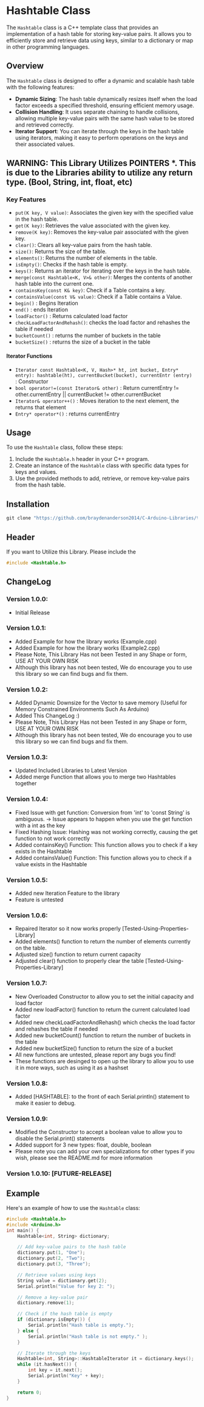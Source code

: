 # Hashtable Class

The `Hashtable` class is a C++ template class that provides an implementation of a hash table for storing key-value pairs. It allows you to efficiently store and retrieve data using keys, similar to a dictionary or map in other programming languages.

## Overview

The `Hashtable` class is designed to offer a dynamic and scalable hash table with the following features:

- **Dynamic Sizing**: The hash table dynamically resizes itself when the load factor exceeds a specified threshold, ensuring efficient memory usage.
- **Collision Handling**: It uses separate chaining to handle collisions, allowing multiple key-value pairs with the same hash value to be stored and retrieved correctly.
- **Iterator Support**: You can iterate through the keys in the hash table using iterators, making it easy to perform operations on the keys and their associated values.

## WARNING: This Library Utilizes POINTERS *. This is due to the Libraries ability to utilize any return type. (Bool, String, int, float, etc)

### Key Features

- `put(K key, V value)`: Associates the given key with the specified value in the hash table.
- `get(K key)`: Retrieves the value associated with the given key.
- `remove(K key)`: Removes the key-value pair associated with the given key.
- `clear()`: Clears all key-value pairs from the hash table.
- `size()`: Returns the size of the table.
- `elements()`: Returns the number of elements in the table.
- `isEmpty()`: Checks if the hash table is empty.
- `keys()`: Returns an iterator for iterating over the keys in the hash table.
- `merge(const Hashtable<K, V>& other)`: Merges the contents of another hash table into the current one.
- `containsKey(const K& key)`: Check if a Table contains a key.
- `containsValue(const V& value)`: Check if a Table contains a Value.
- `begin()` : Begins Iteration
- `end()` : ends Iteration
- `loadFactor()` : Returns calculated load factor
- `checkLoadFactorAndRehash()`: checks the load factor and rehashes the table if needed
- `bucketCount()` : returns the number of buckets in the table
- `bucketSize()` : returns the size of a bucket in the table


#### Iterator Functions

- `Iterator const Hashtable<K, V, Hash>* ht, int bucket, Entry* entry): hashtable(ht), currentBucket(bucket), currentEntr (entry) ` : Constructor
- `bool operator!=(const Iterator& other)` : Return currentEntry != other.currentEntry || currentBucket != other.currentBucket
- `Iterator& operator++()` : Moves iteration to the next element, the returns that element
- `Entry* operator*()` : returns currentEntry



## Usage

To use the `Hashtable` class, follow these steps:

1. Include the `Hashtable.h` header in your C++ program.
2. Create an instance of the `Hashtable` class with specific data types for keys and values.
3. Use the provided methods to add, retrieve, or remove key-value pairs from the hash table.


## Installation

```powershell
git clone "https://github.com/braydenanderson2014/C-Arduino-Libraries/tree/main/Hashtable.git"

```
## Header

If you want to Utilize this Library. Please include the 
```cpp 
#include <Hashtable.h> 
```

## ChangeLog
### Version 1.0.0:
* Initial Release 
### Version 1.0.1:
* Added Example for how the library works (Example.cpp)
* Added Example for how the library works (Example2.cpp)
* Please Note, This Library Has not been Tested in any Shape or form, USE AT YOUR OWN RISK
* Although this library has not been tested, We do encourage you to use this library so we can find bugs and fix them.
### Version 1.0.2:
* Added Dynamic Downsize for the Vector to save memory (Useful for Memory Constrained Environments Such As Arduino)
* Added This ChangeLog :)   
* Please Note, This Library Has not been Tested in any Shape or form, USE AT YOUR OWN RISK
* Although this library has not been tested, We do encourage you to use this library so we can find bugs and fix them.
### Version 1.0.3:
* Updated Included Libraries to Latest Version
* Added merge Function that allows you to merge two Hashtables together
### Version 1.0.4:
* Fixed Issue with get function: Conversion from 'int' to 'const String' is ambiguous. -> Issue appears to happen when you use the get function with a int as the key
* Fixed Hashing Issue: Hashing was not working correctly, causing the get function to not work correctly
* Added containsKey() Function: This function allows you to check if a key exists in the Hashtable
* Added containsValue() Function: This function allows you to check if a value exists in the Hashtable
### Version 1.0.5:
* Added new Iteration Feature to the library
* Feature is untested
### Version 1.0.6:
* Repaired Iterator so it now works properly [Tested-Using-Properties-Library]
* Added elements() function to return the number of elements currently on the table.
* Adjusted size() function to return current capacity
* Adjusted clear() function to properly clear the table [Tested-Using-Properties-Library]
### Version 1.0.7:
* New Overloaded Constructor to allow you to set the initial capacity and load factor
* Added new loadFactor() function to return the current calculated load factor
* Added new checkLoadFactorAndRehash() which checks the load factor and rehashes the table if needed
* Added new bucketCount() function to return the number of buckets in the table
* Added new bucketSize() function to return the size of a bucket
* All new functions are untested, please report any bugs you find!
* These functions are desinged to open up the library to allow you to use it in more ways, such as using it as a hashset
### Version 1.0.8: 
* Added [HASHTABLE]: to the front of each Serial.println() statement to make it easier to debug.
### Version 1.0.9: 
* Modified the Constructor to accept a boolean value to allow you to disable the Serial.print() statements
* Added support for 3 new types: float, double, boolean
* Please note you can add your own specializations for other types if you wish, please see the README.md for more information          
### Version 1.0.10: [FUTURE-RELEASE]


## Example

Here's an example of how to use the `Hashtable` class:

```cpp
#include <Hashtable.h>
#include <Arduino.h>
int main() {
    Hashtable<int, String> dictionary;

    // Add key-value pairs to the hash table
    dictionary.put(1, "One");
    dictionary.put(2, "Two");
    dictionary.put(3, "Three");

    // Retrieve values using keys
    String value = dictionary.get(2);
    Serial.println("Value for key 2: ");

    // Remove a key-value pair
    dictionary.remove(1);

    // Check if the hash table is empty
    if (dictionary.isEmpty()) {
        Serial.println("Hash table is empty.");
    } else {
        Serial.println("Hash table is not empty." );
    }

    // Iterate through the keys
    Hashtable<int, String>::HashtableIterator it = dictionary.keys();
    while (it.hasNext()) {
        int key = it.next();
        Serial.println("Key" + key);
    }

    return 0;
}

```
